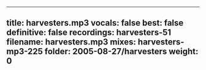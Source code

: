 
---
title: harvesters.mp3
vocals: false
best: false
definitive: false
recordings: harvesters-51
filename: harvesters.mp3
mixes: harvesters-mp3-225
folder: 2005-08-27/harvesters
weight: 0
---
